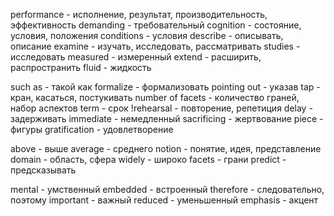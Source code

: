performance - исполнение, результат, производительность, эффективность
demanding - требовательный
cognition - состояние, условия, положения
conditions - условия
describe - описывать, описание
examine - изучать,  исследовать, рассматривать
studies - исследовать
measured - измеренный
extend - расширить, распространить
fluid - жидкость

such as - такой как 
formalize - формализовать
pointing out - указав
tap - кран, касаться, постукивать
number of facets - количество граней, набор аспектов
term - срок
!rehearsal - повторение, репетиция
delay - задерживать 
immediate - немедленный
sacrificing - жертвование
piece - фигуры 
gratification - удовлетворение 

above - выше 
average - среднего
notion - понятие, идея, представление 
domain - область, сфера
widely - широко
facets - грани
predict - предсказывать

mental - умственный
embedded - встроенный
therefore - следовательно, поэтому
important - важный
reduced - уменьшенный
emphasis - акцент
